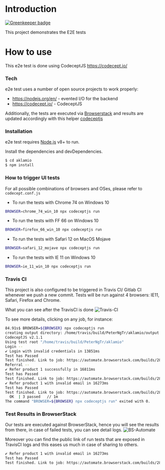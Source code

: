 # Introduction

[![Greenkeeper badge](https://badges.greenkeeper.io/PeterNgTr/aklamio.svg)](https://greenkeeper.io/)

This project demonstrates the E2E tests

# How to use

This e2e test is done using CodeceptJS https://codecept.io/

### Tech

e2e test uses a number of open source projects to work properly:

* https://nodejs.org/en/ - evented I/O for the backend
* https://codecept.io/ - CodeceptJS

Additionally, the tests are executed via [Browserstack](https://www.browserstack.com) and results are updated accordingly with this helper [codeceptjs](https://www.npmjs.com/package/codeceptjs-bshelper)

### Installation

e2e test requires [Node.js](https://nodejs.org/) v8+ to run.

Install the dependencies and devDependencies.

```sh
$ cd aklamio
$ npm install
```

### How to trigger UI tests

For all possible combinations of browsers and OSes, please refer to `codecept.conf.js`

- To run the tests with Chrome 74 on Windows 10

```sh
BROWSER=chrome_74_win_10 npx codeceptjs run
```

- To run the tests with FF 66 on Windows 10

```sh
BROWSER=firefox_66_win_10 npx codeceptjs run
```

- To run the tests with Safari 12 on MacOS Mojave

```sh
BROWSER=safari_12_mojave npx codeceptjs run
```

- To run the tests with IE 11 on Windows 10

```sh
BROWSER=ie_11_win_10 npx codeceptjs run
```

### Travis CI

This project is also configured to be triggered in Travis CI/ Gitlab CI whenever we push a new commit. Tests will be run against 4 browsers: IE11, Safari, Firefox and Chrome.

What you can see after the TravisCI is done
![Travis-CI](https://d1sz9tkli0lfjq.cloudfront.net/items/0q432S3R0x0I2e182J47/Image%202019-05-07%20at%203.56.45%20PM.png?v=8a850bbd)

To see more details, clicking on any job, for instance:
```sh
84.91s$ BROWSER=${BROWSER} npx codeceptjs run
creating output directory: /home/travis/build/PeterNgTr/aklamio/output
CodeceptJS v2.1.1
Using test root "/home/travis/build/PeterNgTr/aklamio"
Login --
✔ Login with invalid credentials in 13851ms
Test has Passed
Test finished. Link to job: https://automate.browserstack.com/builds/2815b335c0674ab0b5eb0b2bd6f53ead2f92f953/sessions/8526a2358f5d1595723a49c083b03a0fa8c2945a?auth_token=4660aacfcf0a9ae19b44c8953eeb5d10c578ddf8c0620de4f11e8835d57c28df
Referral --
✔ Refer product 1 successfully in 16811ms
Test has Passed
Test finished. Link to job: https://automate.browserstack.com/builds/2815b335c0674ab0b5eb0b2bd6f53ead2f92f953/sessions/02cc287a3e5d00ef6a06284f1d27b1d884c05796?auth_token=e7ace75d3be85aa309eb4c5b82beb3a9351e41818e78f6d98957de805b066c4f
✔ Refer product 1 with invalid email in 16273ms
Test has Passed
Test finished. Link to job: https://automate.browserstack.com/builds/2815b335c0674ab0b5eb0b2bd6f53ead2f92f953/sessions/0cc3cca50c811a6a0a6df3aabda28281d45b51c5?auth_token=8cc15db8547c34d92028c8561e4f96f011f76a133deb1c5d9197bce7c3c8dd2a
  OK  | 3 passed   // 1m
The command "BROWSER=${BROWSER} npx codeceptjs run" exited with 0.
```

### Test Results in BrowserStack
Our tests are executed against BrowserStack, hence you will see the results from there, in case of failed tests, you can see detail logs.
![BS-Automate](https://d1sz9tkli0lfjq.cloudfront.net/items/3y380t342O1x1i1H0a1Y/Image%202019-05-07%20at%204.01.05%20PM.png?v=b4a92e01)

Moreover you can find the public link of run tests that are exposed in TravisCI logs and this eases us much in case of sharing to others.

```sh
✔ Refer product 1 with invalid email in 16273ms
Test has Passed
Test finished. Link to job: https://automate.browserstack.com/builds/2815b335c0674ab0b5eb0b2bd6f53ead2f92f953/sessions/0cc3cca50c811a6a0a6df3aabda28281d45b51c5?auth_token=8cc15db8547c34d92028c8561e4f96f011f76a133deb1c5d9197bce7c3c8dd2a
```





